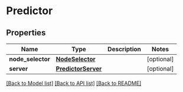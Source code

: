 # Predictor

## Properties
Name | Type | Description | Notes
------------ | ------------- | ------------- | -------------
**node_selector** | [**NodeSelector**](NodeSelector.md) |  | [optional] 
**server** | [**PredictorServer**](PredictorServer.md) |  | [optional] 

[[Back to Model list]](../README.md#documentation-for-models) [[Back to API list]](../README.md#documentation-for-api-endpoints) [[Back to README]](../README.md)


